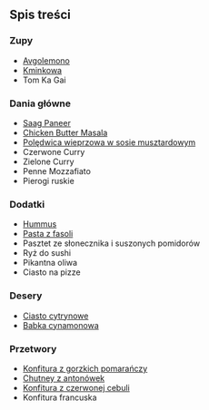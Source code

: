## Spis treści

### Zupy

* [Avgolemono](zupy/avglem.md)
* [Kminkowa](zupy/zupkmi.md)
* Tom Ka Gai

### Dania główne

* [Saag Paneer](dania_glowne/saagpaneer.md)
* [Chicken Butter Masala](dania_glowne/masala.md)
* [Polędwica wieprzowa w sosie musztardowym](dania_glowne/poljab.md)
* Czerwone Curry
* Zielone Curry
* Penne Mozzafiato
* Pierogi ruskie

### Dodatki

* [Hummus](dodatki/hummus.md)
* [Pasta z fasoli](dodatki/pasfas.md)
* Pasztet ze słonecznika i suszonych pomidorów
* Ryż do sushi
* Pikantna oliwa
* Ciasto na pizze


### Desery

* [Ciasto cytrynowe](desery/ciastocytrynowe.md)
* [Babka cynamonowa](desery/babcyn.md)

### Przetwory 

* [Konfitura z gorzkich pomarańczy](przetwory/konpom.md)
* [Chutney z antonówek](przetwory/chuant.md)
* [Konfitura z czerwonej cebuli](przetwory/konceb.md)
* Konfitura francuska
